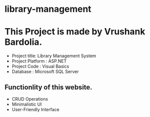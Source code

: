 # library-management

This Project is made by Vrushank Bardolia. 
======================================================
<ul>
  <li>Project title: Library Management System</li>
  <li>Project Platform : ASP.NET</li>
  <li>Project Code : Visual Basics </li>
  <li>Database : Microsoft SQL Server</li>
</ul>

<h2>Functionlity of this website.</h2>
<ul>
  <li>CRUD Operations</li>
  <li>Minimalistic UI</li>
  <li>User-Friendly Interface</li>
</ul>
